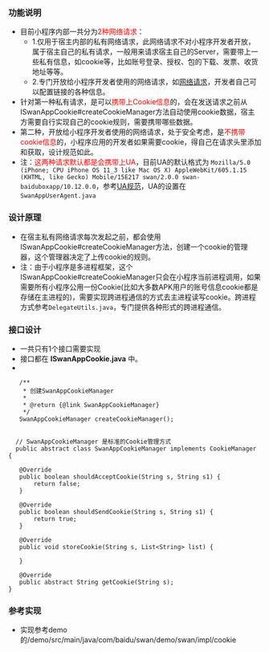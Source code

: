 
### 功能说明
+ 目前小程序内部一共分为<font color=red>2种网络请求</font>：
	- 1.仅用于宿主内部的私有网络请求，此网络请求不对小程序开发者开放，属于宿主自己的私有请求，一般用来请求宿主自己的Server，需要带上一些私有信息，如cookie等，比如账号登录、授权、包的下载、发票、收货地址等等。
	- 2.专门开放给小程序开发者使用的网络请求，如[网络请求](https://smartprogram.baidu.com/docs/develop/api/net_request/)，开发者自己可以配置链接的各种信息。
+ 针对第一种私有请求，是可以<font color=red>携带上Cookie信息</font>的，会在发送请求之前从ISwanAppCookie#createCookieManager方法自动使用cookie数据，宿主方需要自行实现自己的cookie规则，需要携带哪些数据。
+ 第二种，开放给小程序开发者使用的网络请求，处于安全考虑，是<font color=red>不携带cookie信息</font>的，小程序应用的开发者如果需要cookie，得自己在请求头里添加和获取，设计规范如此。
+ 注：<font color = red>这两种请求默认都是会携带上UA</font>，目前UA的默认格式为 `Mozilla/5.0 (iPhone; CPU iPhone OS 11_3 like Mac OS X) AppleWebKit/605.1.15 (KHTML, like Gecko) Mobile/15E217 swan/2.0.0 swan-baiduboxapp/10.12.0.0`，参考[UA规范](../../../规范说明/UA规则.md)，UA的设置在`SwanAppUserAgent.java`

### 设计原理
+ 在宿主私有网络请求每次发起之前，都会使用ISwanAppCookie#createCookieManager方法，创建一个cookie的管理器，这个管理器决定了上传cookie的规则。
+ 注：由于小程序是多进程框架，这个ISwanAppCookie#createCookieManager只会在小程序当前进程调用，如果需要所有小程序公用一份Cookie(比如大多数APK用户的账号信息cookie都是存储在主进程的)，需要实现跨进程通信的方式去主进程读写cookie。跨进程方式参考`DelegateUtils.java`，专门提供各种形式的跨进程通信。
 
### 接口设计
 + 一共只有1个接口需要实现
 + 接口都在 **ISwanAppCookie.java** 中。
 + 
 
 ```
	/**
     * 创建SwanAppCookieManager
     *
     * @return {@link SwanAppCookieManager}
     */
    SwanAppCookieManager createCookieManager();
    
   
   // SwanAppCookieManager 是标准的Cookie管理方式
   public abstract class SwanAppCookieManager implements CookieManager {

    @Override
    public boolean shouldAcceptCookie(String s, String s1) {
        return false;
    }

    @Override
    public boolean shouldSendCookie(String s, String s1) {
        return true;
    }

    @Override
    public void storeCookie(String s, List<String> list) {

    }

    @Override
    public abstract String getCookie(String s);
}
 ```


### 参考实现

+ 实现参考demo的/demo/src/main/java/com/baidu/swan/demo/swan/impl/cookie

